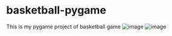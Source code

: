 # basketball-pygame
This is my pygame project of basketball game
![image](https://user-images.githubusercontent.com/55602048/122389822-03b3b200-cf7a-11eb-837a-6e6869846147.png)
![image](https://user-images.githubusercontent.com/55602048/122389870-11693780-cf7a-11eb-9925-cbffa51a23fc.png)
